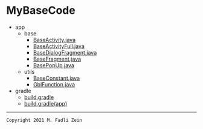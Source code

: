 # MyBaseCode

- app
  - base
    - [BaseActivity.java](https://github.com/gzeinnumer/MyBaseCode/blob/master/app/src/main/java/com/gzeinnumer/mybasecode/base/BaseActivity.java)
    - [BaseActivityFull.java](https://github.com/gzeinnumer/MyBaseCode/blob/master/app/src/main/java/com/gzeinnumer/mybasecode/base/BaseActivityFull.java)
    - [BaseDialogFragment.java](https://github.com/gzeinnumer/MyBaseCode/blob/master/app/src/main/java/com/gzeinnumer/mybasecode/base/BaseDialogFragment.java)
    - [BaseFragment.java](https://github.com/gzeinnumer/MyBaseCode/blob/master/app/src/main/java/com/gzeinnumer/mybasecode/base/BaseFragment.java)
    - [BasePopUp.java](https://github.com/gzeinnumer/MyBaseCode/blob/master/app/src/main/java/com/gzeinnumer/mybasecode/base/BasePopUp.java)
  - utils
    - [BaseConstant.java](https://github.com/gzeinnumer/MyBaseCode/blob/master/app/src/main/java/com/gzeinnumer/mybasecode/utils/BaseConstant.java)
    - [GblFunction.java](https://github.com/gzeinnumer/MyBaseCode/blob/master/app/src/main/java/com/gzeinnumer/mybasecode/utils/GblFunction.java)
- gradle
  - [build.gradle](https://github.com/gzeinnumer/MyBaseCode/blob/master/build.gradle)
  - [build.gradle(app)](https://github.com/gzeinnumer/MyBaseCode/blob/master/app/build.gradle)

---

```
Copyright 2021 M. Fadli Zein
```
